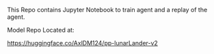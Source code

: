 This Repo contains Jupyter Notebook to train agent and a replay of the agent.

Model Repo Located at:

https://huggingface.co/AxlDM124/pp-lunarLander-v2
